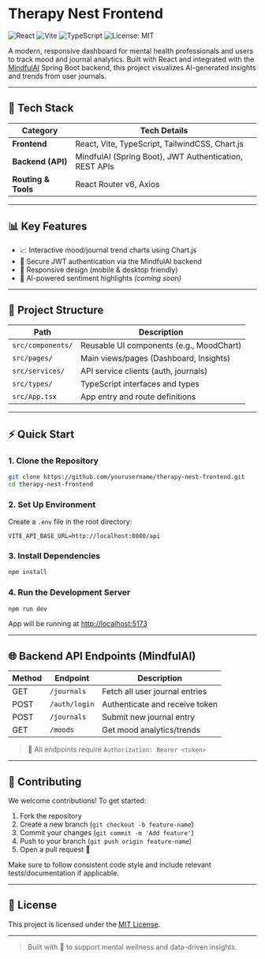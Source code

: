 # Therapy Nest Frontend

![React](https://img.shields.io/badge/React-20232A?logo=react&logoColor=61DAFB)
![Vite](https://img.shields.io/badge/Vite-646CFF?logo=vite&logoColor=white)
![TypeScript](https://img.shields.io/badge/TypeScript-3178C6?logo=typescript&logoColor=white)
![License: MIT](https://img.shields.io/badge/License-MIT-green.svg)

A modern, responsive dashboard for mental health professionals and users to track mood and journal analytics. Built with React and integrated with the [MindfulAI](https://github.com/) Spring Boot backend, this project visualizes AI-generated insights and trends from user journals.

---

## 🚀 Tech Stack

| Category            | Tech Details                                              |
|---------------------|-----------------------------------------------------------|
| **Frontend**        | React, Vite, TypeScript, TailwindCSS, Chart.js           |
| **Backend (API)**   | MindfulAI (Spring Boot), JWT Authentication, REST APIs   |
| **Routing & Tools** | React Router v6, Axios                                   |

---

## 📊 Key Features

- 📈 Interactive mood/journal trend charts using Chart.js  
- 🔐 Secure JWT authentication via the MindfulAI backend  
- 📱 Responsive design (mobile & desktop friendly)  
- 🧠 AI-powered sentiment highlights *(coming soon)*  

---

## 📁 Project Structure

| Path               | Description                                |
|--------------------|--------------------------------------------|
| `src/components/`  | Reusable UI components (e.g., MoodChart)   |
| `src/pages/`       | Main views/pages (Dashboard, Insights)     |
| `src/services/`    | API service clients (auth, journals)       |
| `src/types/`       | TypeScript interfaces and types            |
| `src/App.tsx`      | App entry and route definitions            |

---

## ⚡ Quick Start

### 1. Clone the Repository
```bash
git clone https://github.com/yourusername/therapy-nest-frontend.git
cd therapy-nest-frontend
```

### 2. Set Up Environment
Create a `.env` file in the root directory:
```
VITE_API_BASE_URL=http://localhost:8080/api
```

### 3. Install Dependencies
```bash
npm install
```

### 4. Run the Development Server
```bash
npm run dev
```

App will be running at [http://localhost:5173](http://localhost:5173)

---

## 🌐 Backend API Endpoints (MindfulAI)

| Method | Endpoint           | Description                     |
|--------|--------------------|---------------------------------|
| GET    | `/journals`        | Fetch all user journal entries  |
| POST   | `/auth/login`      | Authenticate and receive token |
| POST   | `/journals`        | Submit new journal entry        |
| GET    | `/moods`           | Get mood analytics/trends       |

> 🔐 All endpoints require `Authorization: Bearer <token>`

---

## 🤝 Contributing

We welcome contributions! To get started:

1. Fork the repository
2. Create a new branch (`git checkout -b feature-name`)
3. Commit your changes (`git commit -m 'Add feature'`)
4. Push to your branch (`git push origin feature-name`)
5. Open a pull request 🚀

Make sure to follow consistent code style and include relevant tests/documentation if applicable.

---

## 📄 License

This project is licensed under the [MIT License](LICENSE).

---

> Built with 💙 to support mental wellness and data-driven insights.
